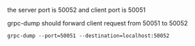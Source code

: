 
the server port is 50052 and client port is 50051

grpc-dump should forward client request from 50051 to 50052

```
grpc-dump --port=50051 --destination=localhost:50052
```
